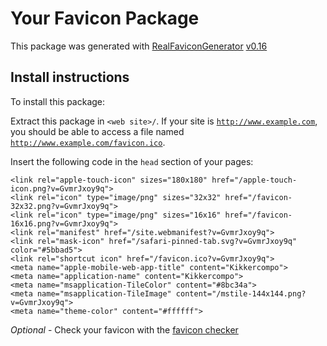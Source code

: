 # Your Favicon Package

This package was generated with [RealFaviconGenerator](https://realfavicongenerator.net/) [v0.16](https://realfavicongenerator.net/change_log#v0.16)

## Install instructions

To install this package:

Extract this package in <code>&lt;web site&gt;/</code>. If your site is <code>http://www.example.com</code>, you should be able to access a file named <code>http://www.example.com/favicon.ico</code>.

Insert the following code in the `head` section of your pages:

    <link rel="apple-touch-icon" sizes="180x180" href="/apple-touch-icon.png?v=GvmrJxoy9q">
    <link rel="icon" type="image/png" sizes="32x32" href="/favicon-32x32.png?v=GvmrJxoy9q">
    <link rel="icon" type="image/png" sizes="16x16" href="/favicon-16x16.png?v=GvmrJxoy9q">
    <link rel="manifest" href="/site.webmanifest?v=GvmrJxoy9q">
    <link rel="mask-icon" href="/safari-pinned-tab.svg?v=GvmrJxoy9q" color="#5bbad5">
    <link rel="shortcut icon" href="/favicon.ico?v=GvmrJxoy9q">
    <meta name="apple-mobile-web-app-title" content="Kikkercompo">
    <meta name="application-name" content="Kikkercompo">
    <meta name="msapplication-TileColor" content="#8bc34a">
    <meta name="msapplication-TileImage" content="/mstile-144x144.png?v=GvmrJxoy9q">
    <meta name="theme-color" content="#ffffff">

*Optional* - Check your favicon with the [favicon checker](https://realfavicongenerator.net/favicon_checker)